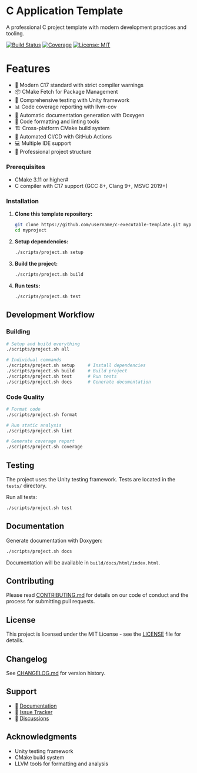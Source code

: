 # C Application Template

A professional C project template with modern development practices and tooling.

[![Build Status](https://github.com/username/app/workflows/CI/badge.svg)](https://github.com/username/myproject/actions)
[![Coverage](https://codecov.io/gh/username/app/branch/main/graph/badge.svg)](https://codecov.io/gh/username/myproject)
[![License: MIT](https://img.shields.io/badge/License-MIT-yellow.svg)](https://opensource.org/licenses/MIT)

# Features

- 🚀 Modern C17 standard with strict compiler warnings
- 📦 CMake Fetch for Package Management
- 🧪 Comprehensive testing with Unity framework
- 📊 Code coverage reporting with llvm-cov
- 📝 Automatic documentation generation with Doxygen
- 🔧 Code formatting and linting tools
- 🏗️ Cross-platform CMake build system
- 🔄 Automated CI/CD with GitHub Actions
- 💻 Multiple IDE support
- 📁 Professional project structure

### Prerequisites

- CMake 3.11 or higher#
- C compiler with C17 support (GCC 8+, Clang 9+, MSVC 2019+)

### Installation

1. **Clone this template repository:**
   ```bash
   git clone https://github.com/username/c-executable-template.git myproject
   cd myproject
   ```

2. **Setup dependencies:**
   ```bash
   ./scripts/project.sh setup
   ```

3. **Build the project:**
   ```bash
   ./scripts/project.sh build
   ```

4. **Run tests:**
   ```bash
   ./scripts/project.sh test
   ```

## Development Workflow

### Building

```bash
# Setup and build everything
./scripts/project.sh all

# Individual commands
./scripts/project.sh setup     # Install dependencies
./scripts/project.sh build     # Build project
./scripts/project.sh test      # Run tests
./scripts/project.sh docs      # Generate documentation
```

### Code Quality

```bash
# Format code
./scripts/project.sh format

# Run static analysis
./scripts/project.sh lint

# Generate coverage report
./scripts/project.sh coverage
```

## Testing

The project uses the Unity testing framework. Tests are located in the `tests/` directory.

Run all tests:
```bash
./scripts/project.sh test
```

## Documentation

Generate documentation with Doxygen:
```bash
./scripts/project.sh docs
```

Documentation will be available in `build/docs/html/index.html`.

## Contributing

Please read [CONTRIBUTING.md](CONTRIBUTING.md) for details on our code of conduct and the process for submitting pull requests.

## License

This project is licensed under the MIT License - see the [LICENSE](LICENSE) file for details.

## Changelog

See [CHANGELOG.md](CHANGELOG.md) for version history.

## Support

- 📖 [Documentation](build/docs/html/index.html)
- 🐛 [Issue Tracker](https://github.com/username/myproject/issues)
- 💬 [Discussions](https://github.com/username/myproject/discussions)

## Acknowledgments

- Unity testing framework
- CMake build system
- LLVM tools for formatting and analysis